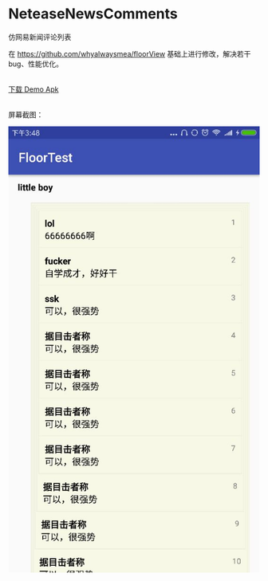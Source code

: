 # NeteaseNewsComments
仿网易新闻评论列表


在 https://github.com/whyalwaysmea/floorView 基础上进行修改，解决若干bug、性能优化。


<br>[下载 Demo Apk](https://github.com/cutler/NeteaseNewsComments/tree/master/screenshots/app-debug.apk)


<br>屏幕截图：

 ![image](./screenshots/QQ图片20170207154902.jpg)

